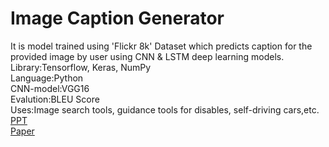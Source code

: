 # Image Caption Generator
It is model trained using 'Flickr 8k' Dataset which predicts caption for the provided image by user using CNN & LSTM deep learning models. </br>
Library:Tensorflow, Keras, NumPy </br>
Language:Python </br>
CNN-model:VGG16 </br>
Evalution:BLEU Score </br>
Uses:Image search tools, guidance tools for disables, self-driving cars,etc. </br>
[PPT](https://github.com/PSoni8/Image-Caption-Generator/blob/main/Project_sem7_final.pdf) </br>
[Paper](https://github.com/PSoni8/Image-Caption-Generator/blob/main/Final_ProjectReport_Group4-1.pdf)

